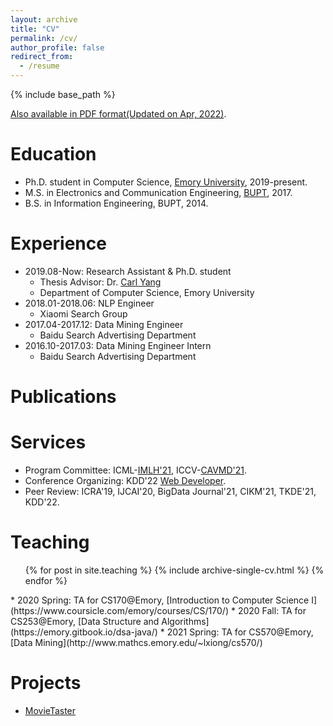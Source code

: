 ```yaml
---
layout: archive
title: "CV"
permalink: /cv/
author_profile: false
redirect_from:
  - /resume
---
```


{% include base_path %}

[Also available in PDF format(Updated on Apr, 2022)](/files/CV_JiayingLu.pdf).


Education
======
* Ph.D. student in Computer Science, [Emory University](https://www.cs.emory.edu/home/), 2019-present.
* M.S. in Electronics and Communication Engineering, [BUPT](https://english.bupt.edu.cn/), 2017.
* B.S. in Information Engineering, BUPT, 2014.


Experience
======
* 2019.08-Now: Research Assistant & Ph.D. student
  * Thesis Advisor: Dr. [Carl Yang](http://www.cs.emory.edu/~jyang71/)
  * Department of Computer Science, Emory University
* 2018.01-2018.06: NLP Engineer
  * Xiaomi Search Group
* 2017.04-2017.12: Data Mining Engineer
  * Baidu Search Advertising Department
* 2016.10-2017.03: Data Mining Engineer Intern
  * Baidu Search Advertising Department


Publications
======
<!-- Mantained by BibBase -->
<script src="https://bibbase.org/show?bib=https%3A%2F%2Fraw.githubusercontent.com%2Flujiaying%2Flujiaying.github.io%2Fmaster%2Ffiles%2Fmypubs.bib&theme=side&commas=false&fullnames=1&jsonp=1"></script>


Services
======
* Program Committee: ICML-[IMLH'21](https://sites.google.com/view/imlh2021/program-committee), ICCV-[CAVMD'21](https://sites.google.com/view/cvamd2021/program-committee).
* Conference Organizing: KDD'22 [Web Developer](https://kdd.org/kdd2022/organizers.html).
* Peer Review: ICRA'19, IJCAI'20, BigData Journal'21, CIKM'21, TKDE'21, KDD'22.


Teaching
======
  <ul>{% for post in site.teaching %}
    {% include archive-single-cv.html %}
  {% endfor %}</ul>
* 2020 Spring: TA for CS170@Emory, [Introduction to Computer Science I](https://www.coursicle.com/emory/courses/CS/170/)
* 2020 Fall: TA for CS253@Emory, [Data Structure and Algorithms](https://emory.gitbook.io/dsa-java/)
* 2021 Spring: TA for CS570@Emory, [Data Mining](http://www.mathcs.emory.edu/~lxiong/cs570/)

Projects
======
- [MovieTaster](https://github.com/lujiaying/MovieTaster-Open)
